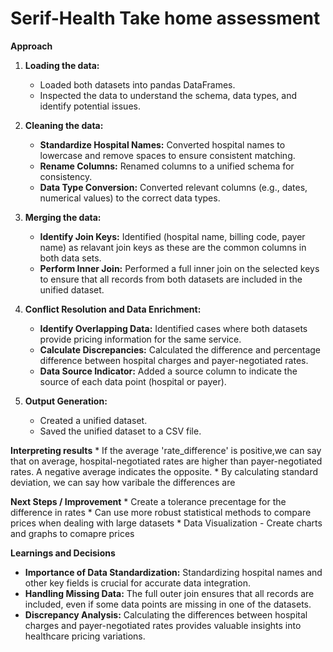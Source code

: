 # Serif-Health Take home assessment

**Approach**

1.  **Loading the data:**
    *   Loaded both datasets into pandas DataFrames.
    *   Inspected the data to understand the schema, data types, and identify potential issues.

2.  **Cleaning the data:**
    *   **Standardize Hospital Names:** Converted hospital names to lowercase and remove spaces to ensure consistent matching.
    *   **Rename Columns:** Renamed columns to a unified schema for consistency.
    *   **Data Type Conversion:** Converted relevant columns (e.g., dates, numerical values) to the correct data types.

3.  **Merging the data:**
    *   **Identify Join Keys:** Identified (hospital name, billing code, payer name) as relavant join keys as these are the common columns in both data sets.
    *   **Perform Inner Join:** Performed a full inner join on the selected keys to ensure that all records from both datasets are included in the unified dataset.

4.  **Conflict Resolution and Data Enrichment:**
    *   **Identify Overlapping Data:** Identified cases where both datasets provide pricing information for the same service.
    *   **Calculate Discrepancies:** Calculated the difference and percentage difference between hospital charges and payer-negotiated rates.
    *   **Data Source Indicator:** Added a source column to indicate the source of each data point (hospital or payer).

5.  **Output Generation:**
    *   Created a unified dataset.
    *   Saved the unified dataset to a CSV file.
  
**Interpreting results**
    * If the average 'rate_difference' is positive,we can say that on average, hospital-negotiated rates are higher than payer-negotiated rates. A negative average indicates the opposite.
    * By calculating standard deviation, we can say how varibale the differences are

**Next Steps / Improvement**
    * Create a tolerance precentage for the difference in rates
    * Can use more robust statistical methods to compare prices when dealing with large datasets
    * Data Visualization - Create charts and graphs to comapre prices


**Learnings and Decisions**

*   **Importance of Data Standardization:**  Standardizing hospital names and other key fields is crucial for accurate data integration.
*   **Handling Missing Data:**  The full outer join ensures that all records are included, even if some data points are missing in one of the datasets.
*   **Discrepancy Analysis:**  Calculating the differences between hospital charges and payer-negotiated rates provides valuable insights into healthcare pricing variations.




